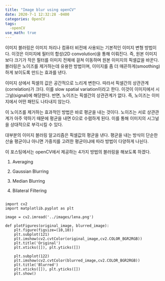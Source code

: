 ```yaml
---
title: "Image blur using openCV"
date: 2020-7-1 12:32:28 -0400
categories: OpenCV
tags:
  -openCV 
use_math: true
---
```


이미지 블러링은 이미지 처리나 컴퓨터 비전에 사용되는 기본적인 이미지 변형 방법이다. 이것은 이미지에 필터의 합성(2D convolution)을 통해 이뤄진다. 
즉, 원본 이미지 보다 크기가 작은 필터를 이미지 전체에 걸쳐 이동하며 원본 이미지의 픽셀값을 바꾼다. 
블러링은 노이즈를 제거하는데 유용한 방법이며, 이미지를 좀 더 매끈하게(smoothing) 하게 보이도록 만드는 효과를 낸다. 

이미지 상에서 픽셀의 값은 공간적으로 느리게 변한다. 따라서 픽셀간의 상관관계 (correlation)가 크다. 
이를 slow spatial variation이라고 한다. 이것이 이미지에서 시그널(signal)에 해당한다. 반면, 노이즈는 픽셀간의 상관관계가 없다. 즉, 노이즈는 이미지에서 어떤 패턴도 나타내지 않는다.


이 노이즈를 제거하는 효과적인 방법은 바로 평균을 내는 것이다. 노이즈는 서로 상관관계가 아주 약하기 때문에 평균을 내면 0으로 수렴하게 된다. 이를 통해 이미지의 시그널을 상대적으로 부각시킬 수 있다. 

대부분의 이미지 블러링 알고리즘은 픽셀값의 평균을 낸다. 평균을 내는 방식이 단순한 산술 평균이냐 아니면 가중치를 고려한 평균이냐에 따라 방법이 다양하게 나뉜다. 


이 포스팅에서는 openCV에서 제공하는 4가지 방법의 블러링을 해보도록 하겠다. 

 
1. Averaging 

2. Gaussian Blurring 

3. Median Blurring

4. Bilateral Filtering 

<pre>
<code>
import cv2
import matplotlib.pyplot as plt
 
image = cv2.imread('../images/lena.png')
 
def plotFigures(original_image, blurred_image):
    plt.figure(figsize=(10,10))
    plt.subplot(121)
    plt.imshow(cv2.cvtColor(original_image,cv2.COLOR_BGR2RGB))
    plt.title('Original')
    plt.xticks([]), plt.yticks([])
 
    plt.subplot(122)
    plt.imshow(cv2.cvtColor(blurred_image,cv2.COLOR_BGR2RGB))
    plt.title('Blurred')
    plt.xticks([]), plt.yticks([])
    plt.show()
</code>
</pre>

